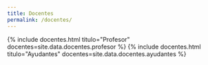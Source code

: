 ```yaml
---
title: Docentes
permalink: /docentes/
---
```


<div class="container-fluid">
  {% include docentes.html titulo="Profesor" docentes=site.data.docentes.profesor %}
  {% include docentes.html titulo="Ayudantes" docentes=site.data.docentes.ayudantes %}
</div>

